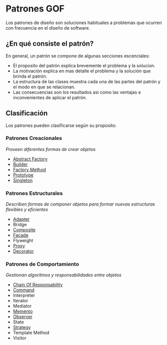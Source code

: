 # Patrones GOF
Los patrones de diseño son soluciones habituales a problemas que ocurren con frecuencia en el diseño de software.

## ¿En qué consiste el patrón?
En general, un patrón se compone de algunas secciones escenciales:

- El proposito del patrón explica brevemente el problema y la solucion.
- La motivación explica en mas detalle el problema y la solución que brinda el patrón.
- La estructura de las clases muestra cada una de las partes del patrón y el modo en que se relacionan.
- Las consecuencias son los resultados asi como las ventajas e inconvenientes de aplicar el patrón.

## Clasificación
Los patrones pueden clasificarse según su proposito:

### Patrones Creacionales
*Proveen diferentes formas de crear objetos*
- [Abstract Factory](https://github.com/nbordon/PatronesGOF/tree/master/PatronesGOF.AbstractFactory)
- [Builder](https://github.com/nbordon/PatronesGOF/tree/master/PatronesGOF.Builder)
- [Factory Method](https://github.com/nbordon/PatronesGOF/tree/master/PatronesGOF.FactoryMethod)
- [Prototype](https://github.com/nbordon/PatronesGOF/tree/master/PatronesGOF.Prototype)
- [Singleton](https://github.com/nbordon/PatronesGOF/tree/master/PatronesGOF.Singleton)

### Patrones Estructurales
*Describen formas de componer objetos para formar nuevas estructuras flexibles y eficientes*
- [Adapter](https://github.com/nbordon/PatronesGOF/tree/master/PatronesGOF.Adapter)
- Bridge
- [Composite](https://github.com/nbordon/PatronesGOF/tree/master/PatronesGOF.Composite)
- [Facade](https://github.com/nbordon/PatronesGOF/tree/master/PatronesGOF.Facade)
- Flyweight
- [Proxy](https://github.com/nbordon/PatronesGOF/tree/master/PatronesGOF.Proxy)
- [Decorator](https://github.com/nbordon/PatronesGOF/tree/master/PatronesGOF.Decorator)

### Patrones de Comportamiento
*Gestionan algoritmos y responsabilidades entre objetos*
- [Chain Of Responsability](https://github.com/nbordon/PatronesGOF/tree/master/PatronesGOF.ChainOfResponsability)
- [Command](https://github.com/nbordon/PatronesGOF/tree/master/PatronesGOF.Command)
- Interpreter
- Iterator
- Mediator
- [Memento](https://github.com/nbordon/PatronesGOF/tree/master/PatronesGOF.Memento)
- [Observer](https://github.com/nbordon/PatronesGOF/tree/master/PatronesGOF.Observer)
- State
- [Strategy](https://github.com/nbordon/PatronesGOF/tree/master/PatronesGOF.Strategy)
- Template Method
- Visitor
